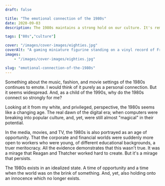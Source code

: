```yaml
---
draft: false

title: "The emotional connection of the 1980s"
date: 2020-09-03
description: The 1980s maintains a strong hold on our culture. It's reminisced about, idealized, dramatized, and remembered in fiction and in documentaries. Why does it have such a strong emotional hold?

tags: ["80s","culture"]

cover: "/images/cover-images/eighties.jpg"
coverAlt: "A gaming miniature figurine standing on a vinyl record of Frankie Goes to Hollywood's 'Two Tribes'"
images:
    - "/images/cover-images/eighties.jpg"

slug: "emotional-connection-of-the-1980s"
---
```


Something about the music, fashion, and movie settings of the 1980s continues to emote. I would think of it purely as a personal connection. But it seems widespread. And, as a child of the 1990s, why do the 1980s connect so strongly for me?

Looking at it from my white, and privileged, perspective, the 1980s seems like a changing age. The real dawn of the digital era; when computers were breaking into popular culture, and, yet, were still almost "magical" in their potential.

In the media, movies, and TV, the 1980s is also portrayed as an age of opportunity. That the corporate and financial worlds were suddenly more open to workers who were young, of different educational backgrounds, a truer meritocracy. All the evidence demonstrates that this wasn't true. It was a mirage that Reagan and Thatcher worked hard to create. But it's a mirage that persists.

The 1980s exists in an idealized state. A time of opportunity and a time when the world was on the brink of something. And, yet, also holding onto an innocence which no longer exists.